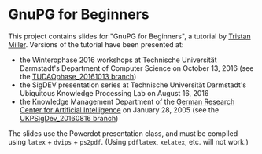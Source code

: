 # GnuPG for Beginners

This project contains slides for "GnuPG for Beginners", a tutorial by
[Tristan Miller](https://logological.org/).  Versions of the tutorial
have been presented at:

* the Winterophase 2016 workshops at Technische Universität
Darmstadt's Department of Computer Science on October 13, 2016 (see
the
[TUDAOphase_20161013 branch](https://github.com/logological/GnuPGforBeginners/tree/TUDAOphase_20161013))
* the SigDEV presentation series at Technische Universität Darmstadt's
  Ubiquitous Knowledge Processing Lab on August 16, 2016
* the Knowledge Management Department of the
[German Research Center for Artificial Intelligence](http://www.dfki.de/)
on January 28, 2005 (see the
[UKPSigDev_20160816 branch](https://github.com/logological/GnuPGforBeginners/tree/UKPSigDev_20160816))

The slides use the Powerdot presentation class, and must be compiled
using `latex` + `dvips` + `ps2pdf`.  (Using `pdflatex`, `xelatex`,
etc. will not work.)
